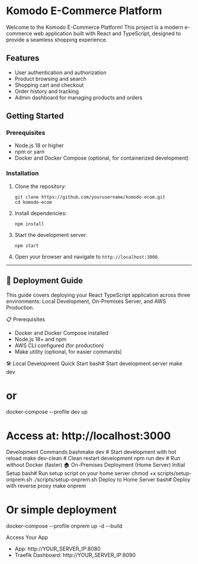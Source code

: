 # Komodo E-Commerce Platform

Welcome to the Komodo E-Commerce Platform! This project is a modern e-commerce web application built with React and TypeScript, designed to provide a seamless shopping experience.

## Features

- User authentication and authorization
- Product browsing and search
- Shopping cart and checkout
- Order history and tracking
- Admin dashboard for managing products and orders

## Getting Started

### Prerequisites

- Node.js 18 or higher
- npm or yarn
- Docker and Docker Compose (optional, for containerized development)

### Installation

1. Clone the repository:
   ```
   git clone https://github.com/yourusername/komodo-ecom.git
   cd komodo-ecom
   ```

2. Install dependencies:
   ```
   npm install
   ```

3. Start the development server:
   ```
   npm start
   ```

4. Open your browser and navigate to `http://localhost:3000`.

---

## 🚀 Deployment Guide
This guide covers deploying your React TypeScript application across three environments: Local Development, On-Premises Server, and AWS Production.

📋 Prerequisites
- Docker and Docker Compose installed
- Node.js 18+ and npm
- AWS CLI configured (for production)
- Make utility (optional, for easier commands)

🛠️ Local Development
Quick Start
bash# Start development server
make dev
# or
docker-compose --profile dev up

# Access at: http://localhost:3000
Development Commands
bashmake dev          # Start development with hot reload
make dev-clean    # Clean restart development
npm run dev       # Run without Docker (faster)
🏠 On-Premises Deployment (Home Server)
Initial Setup
bash# Run setup script on your home server
chmod +x scripts/setup-onprem.sh
./scripts/setup-onprem.sh
Deploy to Home Server
bash# Deploy with reverse proxy
make onprem

# Or simple deployment
docker-compose --profile onprem up -d --build

Access Your App
- App: http://YOUR_SERVER_IP:8080
- Traefik Dashboard: http://YOUR_SERVER_IP:8090